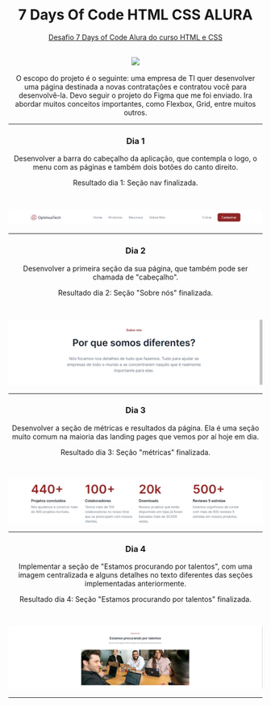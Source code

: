 <div align="center">

# 7 Days Of Code HTML CSS ALURA

[Desafio 7 Days of Code Alura do curso HTML e CSS](https://7daysofcode.io/matricula/html-css)

<br>

<img src="https://skillicons.dev/icons?i=html,css,vscode,git,github,figma" />

<br>

O escopo do projeto é o seguinte: uma empresa de TI quer desenvolver uma página destinada a novas contratações e contratou você para desenvolvê-la. Devo seguir o projeto do Figma que me foi enviado. Ira abordar muitos conceitos importantes, como Flexbox, Grid, entre muitos outros.

---

### Dia 1

Desenvolver a barra do cabeçalho da aplicação, que contempla o logo, o menu com as páginas e também dois botões do canto direito.

Resultado dia 1: Seção nav finalizada.

<br>

![](/images/readme-images/resultado-dia1.png)

---

### Dia 2

Desenvolver a primeira seção da sua página, que também pode ser chamada de "cabeçalho".

Resultado dia 2: Seção "Sobre nós" finalizada.

<br>

![](/images/readme-images/resultado-dia2.png)

---

### Dia 3

Desenvolver a seção de métricas e resultados da página. Ela é uma seção muito comum na maioria das landing pages que vemos por aí hoje em dia.

Resultado dia 3: Seção "métricas" finalizada.

<br>

![](/images/readme-images/resultado-dia3.png)

---

### Dia 4

Implementar a seção de "Estamos procurando por talentos", com uma imagem centralizada e alguns detalhes no texto diferentes das seções implementadas anteriormente.

Resultado dia 4: Seção "Estamos procurando por talentos" finalizada.

<br>

![](/images/readme-images/resultado-dia4.png)

---

</div>
